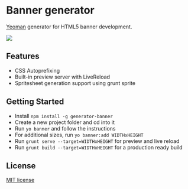 # Banner generator

[Yeoman](http://yeoman.io) generator for HTML5 banner development.

![](http://bit.ly/29I0aIq)

## Features

* CSS Autoprefixing
* Built-in preview server with LiveReload
* Spritesheet generation support using grunt sprite


## Getting Started

- Install `npm install -g generator-banner`
- Create a new project folder and cd into it
- Run `yo banner` and follow the instructions
- For additional sizes, run `yo banner:add WIDTHxHEIGHT`
- Run `grunt serve --target=WIDTHxHEIGHT` for preview and live reload
- Run `grunt build --target=WIDTHxHEIGHT` for a production ready build


## License

[MIT license](https://opensource.org/licenses/MIT)
